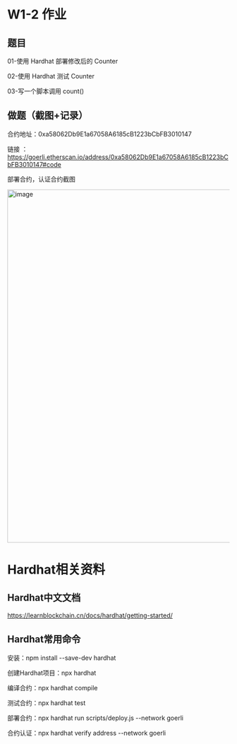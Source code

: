 # W1-2 作业
## 题目
01-使⽤ Hardhat 部署修改后的 Counter

02-使⽤ Hardhat 测试 Counter

03-写⼀个脚本调⽤ count()

## 做题（截图+记录）
合约地址：0xa58062Db9E1a67058A6185cB1223bCbFB3010147

链接 ： https://goerli.etherscan.io/address/0xa58062Db9E1a67058A6185cB1223bCbFB3010147#code

部署合约，认证合约截图

<img width="799" alt="image" src="https://user-images.githubusercontent.com/108520897/224543467-5dfce6b6-364e-4dce-ab8d-e426af093988.png">


# Hardhat相关资料
## Hardhat中文文档
https://learnblockchain.cn/docs/hardhat/getting-started/

## Hardhat常用命令
安装：npm install --save-dev hardhat

创建Hardhat项目：npx hardhat

编译合约：npx hardhat compile

测试合约：npx hardhat test

部署合约：npx hardhat run scripts/deploy.js --network goerli

合约认证：npx hardhat verify address --network goerli
